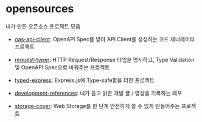 # opensources
내가 만든 오픈소스 프로젝트 모음

- [oas-api-client](https://github.com/HoseungJang/oas-api-client): OpenAPI Spec를 받아 API Client를 생성하는 코드 제너레이터 프로젝트

- [request-typer](https://github.com/HoseungJang/request-typer): HTTP Request/Response 타입을 명시하고, Type Validation 및 OpenAPI Spec으로 바꿔주는 프로젝트

- [typed-express](https://github.com/HoseungJang/typed-express): Express.js에 Type-safe함을 더한 프로젝트

- [development-references](https://github.com/HoseungJang/development-references): 내가 듣고 읽은 개발 글 / 영상을 기록하는 레포

- [storage-cover](https://github.com/HoseungJang/storage-cover): Web Storage를 한 단계 안전하게 쓸 수 있게 만들어주는 프로젝트
